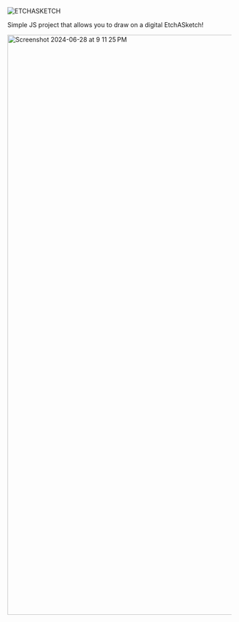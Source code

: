 ![ETCHASKETCH](https://github.com/Mammbo/etch-a-sketch/assets/113815614/36d9d93b-0f0c-48a5-bb04-dad7ad901a34)

Simple JS project that allows you to draw on a digital EtchASketch!


<img width="1301" alt="Screenshot 2024-06-28 at 9 11 25 PM" src="https://github.com/Mammbo/etch-a-sketch/assets/113815614/4ab054ef-27aa-46d2-8421-3a87a945f239">
